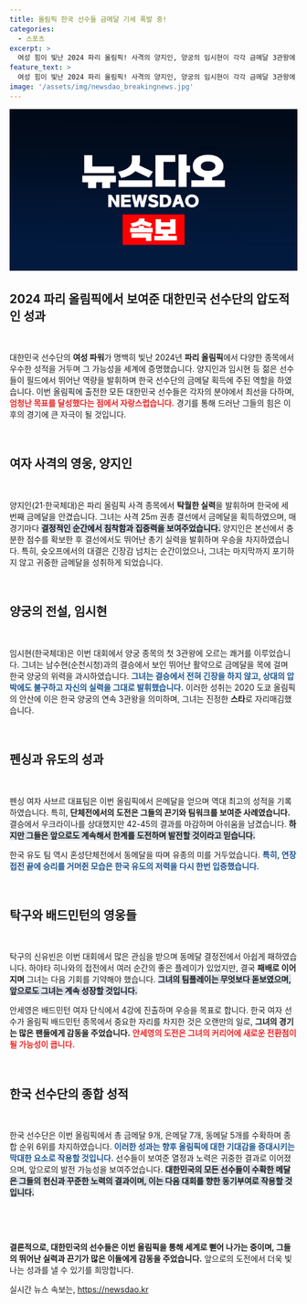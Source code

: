 ```yaml
---
title: 올림픽 한국 선수들 금메달 기세 폭발 중!
categories:
  - 스포츠
excerpt: >
  여성 힘이 빛난 2024 파리 올림픽! 사격의 양지인, 양궁의 임시현이 각각 금메달 3관왕에 등극하며 한국의 메달 행진을 이끌었습니다. 전 종목 휩쓸며 역대 최고 성적에 도전하는 대한민국 선수단의 열기를 놓치지 마세요!
feature_text: >
  여성 힘이 빛난 2024 파리 올림픽! 사격의 양지인, 양궁의 임시현이 각각 금메달 3관왕에 등극하며 한국의 메달 행진을 이끌었습니다. 전 종목 휩쓸며 역대 최고 성적에 도전하는 대한민국 선수단의 열기를 놓치지 마세요!
image: '/assets/img/newsdao_breakingnews.jpg'
---
```


<p><img src="/assets/img/newsdao_breakingnews.jpg" alt="implanttips 속보" /></p>

<h2 data-ke-size="size26">2024 파리 올림픽에서 보여준 대한민국 선수단의 압도적인 성과</h2>

<p data-ke-size="size16">&nbsp;</p>

<p>대한민국 선수단의 <b>여성 파워</b>가 명백히 빛난 2024년 <b>파리 올림픽</b>에서 다양한 종목에서 우수한 성적을 거두며 그 가능성을 세계에 증명했습니다. 양지인과 임시현 등 젊은 선수들이 필드에서 뛰어난 역량을 발휘하며 한국 선수단의 금메달 획득에 주된 역할을 하였습니다. 이번 올림픽에 출전한 모든 대한민국 선수들은 각자의 분야에서 최선을 다하며, <b><span style="color: #ee2323;">엄청난 목표를 달성했다는 점에서 자랑스럽습니다.</span></b> 경기를 통해 드러난 그들의 힘은 이후의 경기에 큰 자극이 될 것입니다. </p>

<p data-ke-size="size16">&nbsp;</p>

<h2 data-ke-size="size26">여자 사격의 영웅, 양지인</h2>

<p data-ke-size="size16">&nbsp;</p>

<p>양지인(21·한국체대)은 파리 올림픽 사격 종목에서 <b>탁월한 실력</b>을 발휘하며 한국에 세 번째 금메달을 안겼습니다. 그녀는 사격 25m 권총 결선에서 금메달을 획득하였으며, 매 경기마다 <b><span style="background-color: #21538527;">결정적인 순간에서 침착함과 집중력을 보여주었습니다.</span></b> 양지인은 본선에서 충분한 점수를 확보한 후 결선에서도 뛰어난 총기 실력을 발휘하며 우승을 차지하였습니다. 특히, 슛오프에서의 대결은 긴장감 넘치는 순간이었으나, 그녀는 마지막까지 포기하지 않고 귀중한 금메달을 성취하게 되었습니다.</p>

<p data-ke-size="size16">&nbsp;</p>

<h2 data-ke-size="size26">양궁의 전설, 임시현</h2>

<p data-ke-size="size16">&nbsp;</p>

<p>임시현(한국체대)은 이번 대회에서 양궁 종목의 첫 3관왕에 오르는 쾌거를 이루었습니다. 그녀는 남수현(순천시청)과의 결승에서 보인 뛰어난 활약으로 금메달을 목에 걸며 한국 양궁의 위력을 과시하였습니다. <b><span style="color: #1a5490;">그녀는 결승에서 전혀 긴장을 하지 않고, 상대의 압박에도 불구하고 자신의 실력을 그대로 발휘했습니다.</span></b> 이러한 성취는 2020 도쿄 올림픽의 안산에 이은 한국 양궁의 연속 3관왕을 의미하며, 그녀는 진정한 <b>스타</b>로 자리매김했습니다.</p>

<p data-ke-size="size16">&nbsp;</p>

<h2 data-ke-size="size26">펜싱과 유도의 성과</h2>

<p data-ke-size="size16">&nbsp;</p>

<p>펜싱 여자 사브르 대표팀은 이번 올림픽에서 은메달을 얻으며 역대 최고의 성적을 기록하였습니다. 특히, <b>단체전에서의 도전은 그들의 끈기와 팀워크를 보여준 사례였습니다.</b> 결승에서 우크라이나를 상대했지만 42-45의 결과를 마감하며 아쉬움을 남겼습니다. <b><span style="background-color: #21538527;">하지만 그들은 앞으로도 계속해서 한계를 도전하며 발전할 것이라고 믿습니다.</span></b> </p>

<p>한국 유도 팀 역시 혼성단체전에서 동메달을 따며 유종의 미를 거두었습니다. <b><span style="color: #1a5490;">특히, 연장 접전 끝에 승리를 거머쥔 모습은 한국 유도의 저력을 다시 한번 입증했습니다.</span></b> </p>

<p data-ke-size="size16">&nbsp;</p>

<h2 data-ke-size="size26">탁구와 배드민턴의 영웅들</h2>

<p data-ke-size="size16">&nbsp;</p>

<p>탁구의 신유빈은 이번 대회에서 많은 관심을 받으며 동메달 결정전에서 아쉽게 패하였습니다. 하야타 히나와의 접전에서 여러 순간의 좋은 플레이가 있었지만, 결국 <b>패배로 이어지며</b> 그녀는 다음 기회를 기약해야 했습니다. <b><span style="background-color: #21538527;">그녀의 팀플레이는 무엇보다 돋보였으며, 앞으로도 그녀는 계속 성장할 것입니다.</span></b> </p>

<p>안세영은 배드민턴 여자 단식에서 4강에 진출하며 우승을 목표로 합니다. 한국 여자 선수가 올림픽 배드민턴 종목에서 중요한 자리를 차지한 것은 오랜만의 일로, <b>그녀의 경기는 많은 팬들에게 감동을 주었습니다.</b> <b><span style="color: #ee2323;">안세영의 도전은 그녀의 커리어에 새로운 전환점이 될 가능성이 큽니다.</span></b> </p>

<p data-ke-size="size16">&nbsp;</p>

<h2 data-ke-size="size26">한국 선수단의 종합 성적</h2>

<p data-ke-size="size16">&nbsp;</p>

<p>한국 선수단은 이번 올림픽에서 총 금메달 9개, 은메달 7개, 동메달 5개를 수확하며 종합 순위 6위를 차지하였습니다. <b><span style="color: #1a5490;">이러한 성과는 향후 올림픽에 대한 기대감을 증대시키는 막대한 요소로 작용할 것입니다.</span></b> 선수들이 보여준 열정과 노력은 귀중한 결과로 이어졌으며, 앞으로의 발전 가능성을 보여주었습니다. <b><span style="background-color: #21538527;">대한민국의 모든 선수들이 수확한 메달은 그들의 헌신과 꾸준한 노력의 결과이며, 이는 다음 대회를 향한 동기부여로 작용할 것입니다.</span></b> </p>

<p data-ke-size="size16">&nbsp;</p>

<p data-ke-size="size16">&nbsp;</p> 

<p><b>결론적으로, 대한민국의 선수들은 이번 올림픽을 통해 세계로 뻗어 나가는 중이며, 그들의 뛰어난 실력과 끈기가 많은 이들에게 감동을 주었습니다.</b> 앞으로의 도전에서 더욱 빛나는 성과를 낼 수 있기를 희망합니다.</p>
실시간 뉴스 속보는, <a href="https://newsdao.kr" rel="dofollow">https://newsdao.kr</a>


